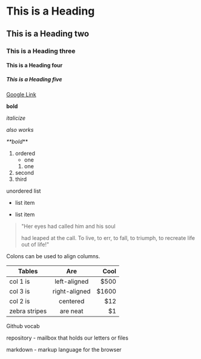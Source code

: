 <!-- These are headings -->
# This is a Heading

## This is a Heading two

### This is a Heading three

#### This is a Heading four

##### This is a Heading five

<!-- link -->
[Google Link](https://www.google.com)

<!-- bold -->
**bold**


<!-- italics -->
*italicize*

_also works_

<!-- escape character -->

*\*\**bold**\*\*

<!-- ordered lists -->

1. ordered
    - one
    1. one
1. second
3. third

unordered list 

* list item

- list item

<!-- blockquote -->
>"Her eyes had called him 
>and his soul 
>
>had leaped at the call. To live, to err, to fall, to triumph, to recreate life out of life!"

<!-- tables -->
Colons can be used to align columns.

| Tables        | Are           | Cool  |
| ------------- |:-------------:| -----:|
| col 1 is      | left-aligned  | $500  |
| col 3 is      | right-aligned | $1600 |
| col 2 is      | centered      |   $12 |
| zebra stripes | are neat      |    $1 |


Github vocab 

repository - mailbox that holds our letters or files

markdown - markup language for the browser

